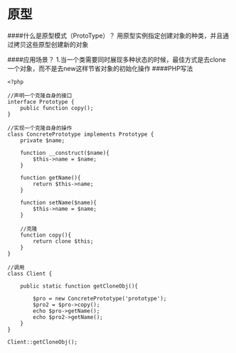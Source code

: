 # 原型

####什么是原型模式（ProtoType）？
用原型实例指定创建对象的种类，并且通过拷贝这些原型创建新的对象

####应用场景？
1.当一个类需要同时展现多种状态的时候，最佳方式是去clone一个对象，而不是去new这样节省对象的初始化操作
####PHP写法

```
<?php  
  
//声明一个克隆自身的接口  
interface Prototype {  
    public function copy();   
}     
  
//实现一个克隆自身的操作  
class ConcretePrototype implements Prototype {  
    private $name;  
      
    function __construct($name){  
        $this->name = $name;  
    }  
      
    function getName(){  
        return $this->name;  
    }  
      
    function setName($name){  
        $this->name = $name;  
    }  
      
    //克隆  
    function copy(){  
        return clone $this;  
    }  
}  
  
//调用 
class Client {  
      
    public static function getCloneObj(){  
          
        $pro = new ConcretePrototype('prototype');  
        $pro2 = $pro->copy();  
        echo $pro->getName();  
        echo $pro2->getName();  
    }   
}  
  
Client::getCloneObj();

```